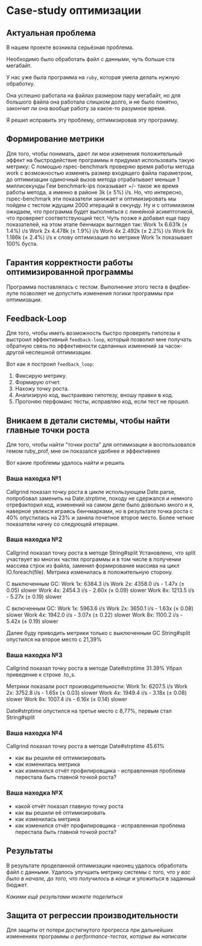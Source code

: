 # Case-study оптимизации

## Актуальная проблема
В нашем проекте возникла серьёзная проблема.

Необходимо было обработать файл с данными, чуть больше ста мегабайт.

У нас уже была программа на `ruby`, которая умела делать нужную обработку.

Она успешно работала на файлах размером пару мегабайт, но для большого файла она работала слишком долго, и не было понятно, закончит ли она вообще работу за какое-то разумное время.

Я решил исправить эту проблему, оптимизировав эту программу.

## Формирование метрики
Для того, чтобы понимать, дают ли мои изменения положительный эффект на быстродействие программы я придумал использовать такую метрику: 
С помощью rspec-benchmark проверяю время работы метода work с возможностью изменять размер входящего файла параметром, до оптимизации одиночный вызов метода отрабатывает меньше 1 миллисекунды
Гем benchmark-ips показывает +/- такое же время работы метода, а именно в районе 3k (± 5%) i/s. Но, что интересно, rspec-benchmark эти показатели занижает и оптимизировать мы пойдем с тестом 
ждущим 2000 итераций в секунду. Ну и с оптимизмом ожидаем, что программа будет выполняться с линейной асимптотикой, что проверяет соответствующий тест.
Чуть позже я добавил еще пару показателей, на этом этапе бенчмарк выглядел так:
Work 1x      6.631k (± 1.4%) i/s
Work 2x      4.478k (± 1.9%) i/s
Work 4x      2.492k (± 2.2%) i/s
Work 8x      1.186k (± 2.4%) i/s
к слову оптимизация по метрике Work 1x показывает 100% буста.

## Гарантия корректности работы оптимизированной программы
Программа поставлялась с тестом. Выполнение этого теста в фидбек-лупе позволяет не допустить изменения логики программы при оптимизации.

## Feedback-Loop
Для того, чтобы иметь возможность быстро проверять гипотезы я выстроил эффективный `feedback-loop`, который позволил мне получать обратную связь по эффективности сделанных изменений 
за часок-другой неспешной оптимизации.

Вот как я построил `feedback_loop`: 
1. Фиксирую метрику.
2. Формирую отчет.
3. Нахожу точку роста.
4. Анализирую код, выстраиваю гипотезу, вношу правки в код.
5. Прогоняю перфоманс тесты, исправляю код, если тест не прошел.

## Вникаем в детали системы, чтобы найти главные точки роста
Для того, чтобы найти "точки роста" для оптимизации я воспользовался гемом ruby_prof, мне он показался удобнее и эффективнее

Вот какие проблемы удалось найти и решить

### Ваша находка №1
Сallgrind показал точку роста в цикле использующем Date.parse, попробовал заменить на Date.strptime,
 походу не сдержался и немного отрефакторил код, изменений на самом деле было довольно много и я, наверное увлекся
 играясь бенчмарками, но в результате точка роста c 40% опустилась на 23% и заняла почетное второе место. 
 Более четкие показатели начну со следующей итерации.

### Ваша находка №2
Сallgrind показал точку роста в методе String#split
Установлено, что split участвует во многих частях программы и в том числе в получении массива строк из файла, 
заменил формирование массива на цикл IO.foreach(file).
Метрика изменилась в положительную сторону.

С выключенным GC:
Work 1x:     6384.3 i/s
Work 2x:     4358.0 i/s - 1.47x  (± 0.05) slower
Work 4x:     2454.3 i/s - 2.60x  (± 0.09) slower
Work 8x:     1213.5 i/s - 5.27x  (± 0.19) slower

С включенным GC:
Work 1x:     5963.6 i/s
Work 2x:     3650.1 i/s - 1.63x  (± 0.08) slower
Work 4x:     1942.0 i/s - 3.07x  (± 0.22) slower
Work 8x:     1100.2 i/s - 5.42x  (± 0.19) slower

Далее буду приводить метрики только с выключенным GC
String#split опустился на второе место с 21,39%

### Ваша находка №3
Сallgrind показал точку роста в методе Date#strptime 31.39%
Убрал приведение к строке .to_s.

Метрики показали рост производительности:
Work 1x:     6207.5 i/s
Work 2x:     3752.8 i/s - 1.65x  (± 0.03) slower
Work 4x:     1949.4 i/s - 3.18x  (± 0.08) slower
Work 8x:     1007.4 i/s - 6.16x  (± 0.14) slower

Date#strptime опустился на третье место с 8,77%, первым стал String#split

### Ваша находка №4
Сallgrind показал точку роста в методе Date#strptime 45.61%
- как вы решили её оптимизировать
- как изменилась метрика
- как изменился отчёт профилировщика - исправленная проблема перестала быть главной точкой роста?

### Ваша находка №X
- какой отчёт показал главную точку роста
- как вы решили её оптимизировать
- как изменилась метрика
- как изменился отчёт профилировщика - исправленная проблема перестала быть главной точкой роста?

## Результаты
В результате проделанной оптимизации наконец удалось обработать файл с данными.
Удалось улучшить метрику системы с *того, что у вас было в начале, до того, что получилось в конце* и уложиться в заданный бюджет.

*Какими ещё результами можете поделиться*

## Защита от регрессии производительности
Для защиты от потери достигнутого прогресса при дальнейших изменениях программы *о performance-тестах, которые вы написали*

